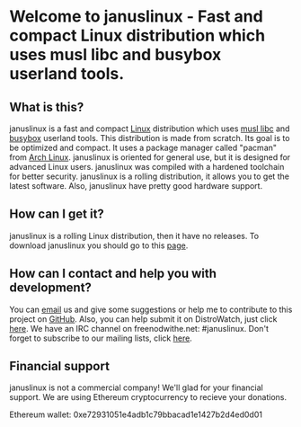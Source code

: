 # Welcome to januslinux - Fast and compact Linux distribution which uses musl libc and busybox userland tools.


## What is this?
januslinux is a fast and compact [Linux](https://www.kernel.org/) distribution which uses [musl libc](http://www.musl-libc.org/) and [busybox](https://busybox.net/) userland tools. This distribution is made from scratch. Its goal is to be optimized and compact. It uses a package manager called "pacman" from [Arch Linux](https://www.archlinux.org/). januslinux is oriented for general use, but it is designed for advanced Linux users. januslinux was compiled with a hardened toolchain for better security. januslinux is a rolling distribution, it allows you to get the latest software. Also, januslinux have pretty good hardware support.


## How can I get it?
januslinux is a rolling Linux distribution, then it have no releases. To download januslinux you should go to this [page](https://github.com/JanusLinux/janus/releases).


## How can I contact and help you with development?

You can [email](mailto:januslinux@protonmail.ch) us and give some suggestions or help me to contribute to this project on [GitHub](https://github.com/JanusLinux/janus). Also, you can help submit it on DistroWatch, just click [here](http://distrowatch.org/dwres.php?waitingdistro=444&resource=links#new). We have an IRC channel on freenodwithe.net: #januslinux. Don't forget to subscribe to our mailing lists, click [here](https://www.freelists.org/list/januslinux).

## Financial support
januslinux is not a commercial company! We'll glad for your financial support. We are using Ethereum cryptocurrency to recieve your donations.

Ethereum wallet: 0xe72931051e4adb1c79bbacad1e1427b2d4ed0d01
